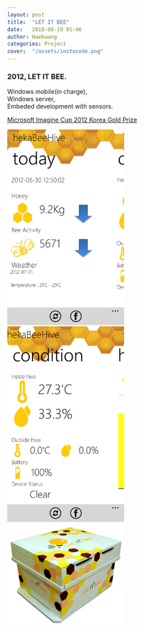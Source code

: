```yaml
---
layout: post
title:  "LET IT BEE"
date:   2018-08-19 01:46
author: Haekwang
categories: Project
cover:  "/assets/instacode.png"
---
```


### 2012, LET IT BEE.   
Windows mobile(in charge),  
Windows server,  
Embeded development with sensors.   

[Microsoft Imagine Cup 2012 Korea Gold Prize](https://youtu.be/snXEbndS6WU)   
   
<img src="/assets/res/20180819/let1.png" alt="image1" width="270px"/>    
<img src="/assets/res/20180819/let2.png" alt="image2" width="270px"/>    
<img src="/assets/res/20180819/let3.png" alt="image2" width="270px"/>    

